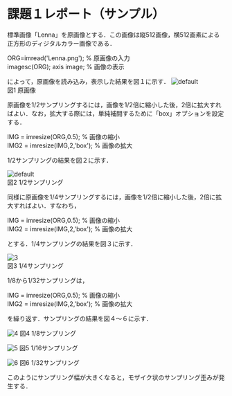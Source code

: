 # 課題１レポート（サンプル）

標準画像「Lenna」を原画像とする．この画像は縦512画像，横512画素による正方形のディジタルカラー画像である．

ORG=imread('Lenna.png'); % 原画像の入力  
imagesc(ORG); axis image; % 画像の表示

によって，原画像を読み込み，表示した結果を図１に示す．
![default](https://user-images.githubusercontent.com/46117925/50482312-46d7de80-0a29-11e9-8d45-e4ebb0b53d80.PNG)  
図1 原画像

原画像を1/2サンプリングするには，画像を1/2倍に縮小した後，2倍に拡大すればよい．なお，拡大する際には，単純補間するために「box」オプションを設定する．

IMG = imresize(ORG,0.5); % 画像の縮小  
IMG2 = imresize(IMG,2,'box'); % 画像の拡大

1/2サンプリングの結果を図２に示す．

![default](https://user-images.githubusercontent.com/46117925/50482136-71756780-0a28-11e9-8082-0230b69875ac.PNG)  
図2 1/2サンプリング

同様に原画像を1/4サンプリングするには，画像を1/2倍に縮小した後，2倍に拡大すればよい．すなわち，

IMG = imresize(ORG,0.5); % 画像の縮小  
IMG2 = imresize(IMG,2,'box'); % 画像の拡大

とする．1/4サンプリングの結果を図３に示す．

![3](https://user-images.githubusercontent.com/46117925/50482476-193f6500-0a2a-11e9-92d4-cdf0b27a4d29.PNG)  
図3 1/4サンプリング

1/8から1/32サンプリングは，

IMG = imresize(ORG,0.5); % 画像の縮小  
IMG2 = imresize(IMG,2,'box'); % 画像の拡大

を繰り返す．サンプリングの結果を図４～６に示す．

![4](https://user-images.githubusercontent.com/46117925/50482500-3d9b4180-0a2a-11e9-97e9-6408b32e0966.PNG)
図4 1/8サンプリング

![5](https://user-images.githubusercontent.com/46117925/50482523-59064c80-0a2a-11e9-958e-4cc5b8807efe.PNG) 
図5 1/16サンプリング

![6](https://user-images.githubusercontent.com/46117925/50482546-6f140d00-0a2a-11e9-988b-1eff6192d179.PNG)
図6 1/32サンプリング

このようにサンプリング幅が大きくなると，モザイク状のサンプリング歪みが発生する．
